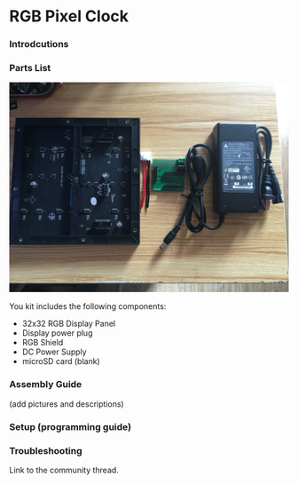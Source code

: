 # RGB Pixel Clock

### Introdcutions

### Parts List
![image](images/RGBShieldKit.JPG?raw=true "RGB Shield Kit")

You kit includes the following components:

 - 32x32 RGB Display Panel
 - Display power plug
 - RGB Shield
 - DC Power Supply
 - microSD card (blank)

### Assembly Guide
(add pictures and descriptions)

### Setup (programming guide)

### Troubleshooting

Link to the community thread.
